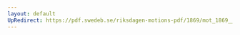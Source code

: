 ```yaml
---
layout: default
UpRedirect: https://pdf.swedeb.se/riksdagen-motions-pdf/1869/mot_1869__fk__00039/mot_1869__fk__00039_013.pdf
---
```

